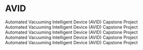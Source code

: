 # AVID
Automated Vacuuming Intelligent Device (AVID) Capstone Project
Automated Vacuuming Intelligent Device (AVID) Capstone Project
Automated Vacuuming Intelligent Device (AVID) Capstone Project
Automated Vacuuming Intelligent Device (AVID) Capstone Project
Automated Vacuuming Intelligent Device (AVID) Capstone Project
